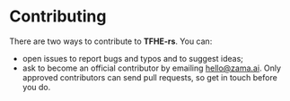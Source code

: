 # Contributing

There are two ways to contribute to **TFHE-rs**. You can:

* open issues to report bugs and typos and to suggest ideas;
* ask to become an official contributor by emailing hello@zama.ai. Only approved contributors can send pull requests, so get in touch before you do.
